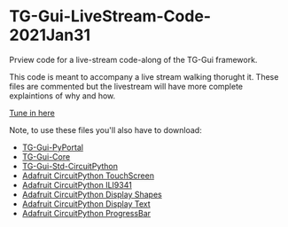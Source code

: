 # TG-Gui-LiveStream-Code-2021Jan31
Prview code for a live-stream code-along of the TG-Gui framework.

This code is meant to accompany a live stream walking thorught it. 
These files are commented but the livestream will have more complete explaintions of why and how.

[Tune in here](https://www.youtube.com/watch?v=vUG5in-YgkE)

Note, to use these files you'll also have to download:
- [TG-Gui-PyPortal
        ](https://github.com/TG-Techie/TG-Gui-PyPortal)
- [TG-Gui-Core
        ](https://github.com/TG-Techie/TG-Gui-Core)
- [TG-Gui-Std-CircuitPython
        ](https://github.com/TG-Techie/TG-Gui-Std-CircuitPython)
- [Adafruit CircuitPython TouchScreen
        ](https://github.com/adafruit/Adafruit_CircuitPython_TouchScreen)
- [Adafruit CircuitPython ILI9341
        ](https://github.com/adafruit/Adafruit_CircuitPython_ILI9341)
- [Adafruit CircuitPython Display Shapes
        ](https://github.com/adafruit/Adafruit_CircuitPython_Display_Shapes)
- [Adafruit CircuitPython Display Text
        ](https://github.com/adafruit/Adafruit_CircuitPython_Display_Text)
- [Adafruit CircuitPython ProgressBar
        ](https://github.com/adafruit/Adafruit_CircuitPython_ProgressBar)

